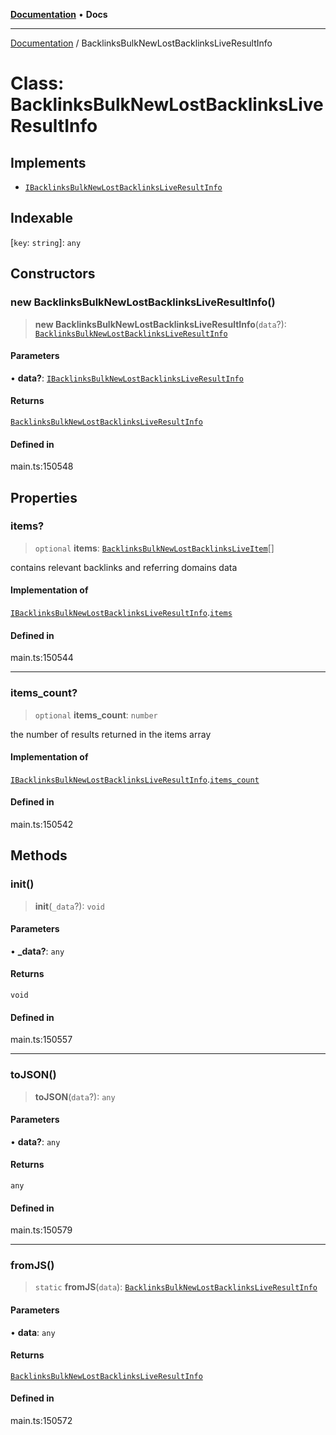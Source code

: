 [**Documentation**](../README.md) • **Docs**

***

[Documentation](../globals.md) / BacklinksBulkNewLostBacklinksLiveResultInfo

# Class: BacklinksBulkNewLostBacklinksLiveResultInfo

## Implements

- [`IBacklinksBulkNewLostBacklinksLiveResultInfo`](../interfaces/IBacklinksBulkNewLostBacklinksLiveResultInfo.md)

## Indexable

 \[`key`: `string`\]: `any`

## Constructors

### new BacklinksBulkNewLostBacklinksLiveResultInfo()

> **new BacklinksBulkNewLostBacklinksLiveResultInfo**(`data`?): [`BacklinksBulkNewLostBacklinksLiveResultInfo`](BacklinksBulkNewLostBacklinksLiveResultInfo.md)

#### Parameters

• **data?**: [`IBacklinksBulkNewLostBacklinksLiveResultInfo`](../interfaces/IBacklinksBulkNewLostBacklinksLiveResultInfo.md)

#### Returns

[`BacklinksBulkNewLostBacklinksLiveResultInfo`](BacklinksBulkNewLostBacklinksLiveResultInfo.md)

#### Defined in

main.ts:150548

## Properties

### items?

> `optional` **items**: [`BacklinksBulkNewLostBacklinksLiveItem`](BacklinksBulkNewLostBacklinksLiveItem.md)[]

contains relevant backlinks and referring domains data

#### Implementation of

[`IBacklinksBulkNewLostBacklinksLiveResultInfo`](../interfaces/IBacklinksBulkNewLostBacklinksLiveResultInfo.md).[`items`](../interfaces/IBacklinksBulkNewLostBacklinksLiveResultInfo.md#items)

#### Defined in

main.ts:150544

***

### items\_count?

> `optional` **items\_count**: `number`

the number of results returned in the items array

#### Implementation of

[`IBacklinksBulkNewLostBacklinksLiveResultInfo`](../interfaces/IBacklinksBulkNewLostBacklinksLiveResultInfo.md).[`items_count`](../interfaces/IBacklinksBulkNewLostBacklinksLiveResultInfo.md#items_count)

#### Defined in

main.ts:150542

## Methods

### init()

> **init**(`_data`?): `void`

#### Parameters

• **\_data?**: `any`

#### Returns

`void`

#### Defined in

main.ts:150557

***

### toJSON()

> **toJSON**(`data`?): `any`

#### Parameters

• **data?**: `any`

#### Returns

`any`

#### Defined in

main.ts:150579

***

### fromJS()

> `static` **fromJS**(`data`): [`BacklinksBulkNewLostBacklinksLiveResultInfo`](BacklinksBulkNewLostBacklinksLiveResultInfo.md)

#### Parameters

• **data**: `any`

#### Returns

[`BacklinksBulkNewLostBacklinksLiveResultInfo`](BacklinksBulkNewLostBacklinksLiveResultInfo.md)

#### Defined in

main.ts:150572
